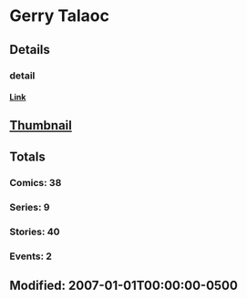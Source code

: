 # Gerry  Talaoc 
## Details
### detail
#### [Link](http://marvel.com/comics/creators/2470/gerry_talaoc?utm_campaign=apiRef&utm_source=225578a89fc76f3d20fbffda5d17a88d)
## [Thumbnail](http://i.annihil.us/u/prod/marvel/i/mg/b/40/image_not_available.jpg)
## Totals
### Comics: 38
### Series: 9
### Stories: 40
### Events: 2
## Modified: 2007-01-01T00:00:00-0500